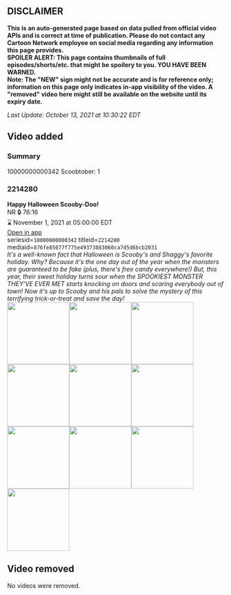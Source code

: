 ## DISCLAIMER
**This is an auto-generated page based on data pulled from official video APIs and is correct at time of publication. Please do not contact any Cartoon Network employee on social media regarding any information this page provides.**  
**SPOILER ALERT: This page contains thumbnails of full episodes/shorts/etc. that might be spoilery to you. YOU HAVE BEEN WARNED.**  
**Note: The "NEW" sign might not be accurate and is for reference only; information on this page only indicates in-app visibility of the video. A "removed" video here might still be available on the website until its expiry date.**  

_Last Update: October 13, 2021 at 10:30:22 EDT_
## Video added
### Summary
10000000000342 Scoobtober: 1  
### 2214280
**Happy Halloween Scooby-Doo!**  
NR 🔒 76:16  
⌛ November 1, 2021 at 05:00:00 EDT  
[Open in app](https://cnvideo.sercomkc.org/redirector.html?type=cnapp&seriesid=10000000000342&titleid=2214280&mediaid=876fe85077f775e49373883060ca7d5d6bcb2031)  
seriesid=`10000000000342` titleid=`2214280` mediaid=`876fe85077f775e49373883060ca7d5d6bcb2031`  
_It's a well-known fact that Halloween is Scooby's and Shaggy's favorite holiday. Why? Because it's the one day out of the year when the monsters are guaranteed to be fake (plus, there's free candy everywhere!) But, this year, their sweet holiday turns sour when the SPOOKIEST MONSTER THEY'VE EVER MET starts knocking on doors and scaring everybody out of town! Now it's up to Scooby and his pals to solve the mystery of this terrifying trick-or-treat and save the day!_  
<a href="https://s3.amazonaws.com/cartoonorchestrator/2214280_001_1280x720.jpg"><img src="https://s3.amazonaws.com/cartoonorchestrator/2214280_001_640x360.jpg" height="144px" /></a><a href="https://s3.amazonaws.com/cartoonorchestrator/2214280_002_1280x720.jpg"><img src="https://s3.amazonaws.com/cartoonorchestrator/2214280_002_640x360.jpg" height="144px" /></a><a href="https://s3.amazonaws.com/cartoonorchestrator/2214280_003_1280x720.jpg"><img src="https://s3.amazonaws.com/cartoonorchestrator/2214280_003_640x360.jpg" height="144px" /></a><a href="https://s3.amazonaws.com/cartoonorchestrator/2214280_004_1280x720.jpg"><img src="https://s3.amazonaws.com/cartoonorchestrator/2214280_004_640x360.jpg" height="144px" /></a><a href="https://s3.amazonaws.com/cartoonorchestrator/2214280_005_1280x720.jpg"><img src="https://s3.amazonaws.com/cartoonorchestrator/2214280_005_640x360.jpg" height="144px" /></a><a href="https://s3.amazonaws.com/cartoonorchestrator/2214280_006_1280x720.jpg"><img src="https://s3.amazonaws.com/cartoonorchestrator/2214280_006_640x360.jpg" height="144px" /></a><a href="https://s3.amazonaws.com/cartoonorchestrator/2214280_007_1280x720.jpg"><img src="https://s3.amazonaws.com/cartoonorchestrator/2214280_007_640x360.jpg" height="144px" /></a><a href="https://s3.amazonaws.com/cartoonorchestrator/2214280_008_1280x720.jpg"><img src="https://s3.amazonaws.com/cartoonorchestrator/2214280_008_640x360.jpg" height="144px" /></a><a href="https://s3.amazonaws.com/cartoonorchestrator/2214280_009_1280x720.jpg"><img src="https://s3.amazonaws.com/cartoonorchestrator/2214280_009_640x360.jpg" height="144px" /></a><a href="https://s3.amazonaws.com/cartoonorchestrator/2214280_010_1280x720.jpg"><img src="https://s3.amazonaws.com/cartoonorchestrator/2214280_010_640x360.jpg" height="144px" /></a>
## Video removed
No videos were removed.  
